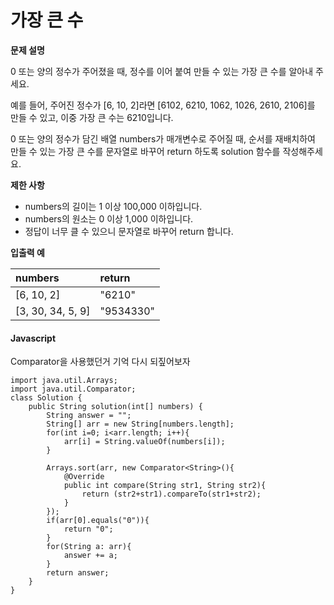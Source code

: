 # 가장 큰 수



**문제 설명**

0 또는 양의 정수가 주어졌을 때, 정수를 이어 붙여 만들 수 있는 가장 큰 수를 알아내 주세요.

예를 들어, 주어진 정수가 \[6, 10, 2\]라면 \[6102, 6210, 1062, 1026, 2610, 2106\]를 만들 수 있고, 이중 가장 큰 수는 6210입니다.

0 또는 양의 정수가 담긴 배열 numbers가 매개변수로 주어질 때, 순서를 재배치하여 만들 수 있는 가장 큰 수를 문자열로 바꾸어 return 하도록 solution 함수를 작성해주세요.

**제한 사항**

* numbers의 길이는 1 이상 100,000 이하입니다.
* numbers의 원소는 0 이상 1,000 이하입니다.
* 정답이 너무 클 수 있으니 문자열로 바꾸어 return 합니다.

**입출력 예**

| numbers | return |
| :--- | :--- |
| \[6, 10, 2\] | "6210" |
| \[3, 30, 34, 5, 9\] | "9534330" |



#### Javascript

Comparator을 사용했던거 기억 다시 되짚어보자

```text
import java.util.Arrays;
import java.util.Comparator;
class Solution {
    public String solution(int[] numbers) {
        String answer = "";
        String[] arr = new String[numbers.length];
        for(int i=0; i<arr.length; i++){
            arr[i] = String.valueOf(numbers[i]);
        }
        
        Arrays.sort(arr, new Comparator<String>(){
            @Override
            public int compare(String str1, String str2){
                return (str2+str1).compareTo(str1+str2);
            }
        });
        if(arr[0].equals("0")){
            return "0";
        }
        for(String a: arr){
            answer += a;
        }
        return answer;
    }
}
```

